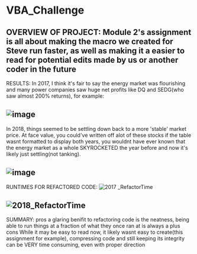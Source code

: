 # VBA_Challenge
OVERVIEW OF PROJECT:
Module 2's assignment is all about making the macro we created for Steve run faster, as well as making it a easier to read for potential edits made by us or another coder in the future
---
RESULTS:
In 2017, I think it's fair to say the energy market was flourishing and many power companies saw huge net profits like DQ and SEDG(who saw almost 200% returns), for example:

![image](https://user-images.githubusercontent.com/105184244/176032945-fc626f2c-9050-4d5f-aecb-31a998797fdb.png)
---
In 2018, things seemed to be settling down back to a more 'stable' market price. At face value, you could've written off alot of these stocks if the table wasnt formatted to display both years, you wouldnt have ever known that the energy market as a whole SKYROCKETED the year before and now it's likely just settling(not tanking).

![image](https://user-images.githubusercontent.com/105184244/176034373-16224dba-2357-44fb-b651-20c52ac3b9ba.png)
---
RUNTIMES FOR REFACTORED CODE:
![2017 _RefactorTime](https://user-images.githubusercontent.com/105184244/176034613-93321370-adbf-4097-89fb-30c78cab5f2f.PNG)

![2018_RefactorTime](https://user-images.githubusercontent.com/105184244/176034641-8378f584-eeb1-4b8c-b237-fb32abe0986b.PNG)
---
SUMMARY:
pros
a glaring benifit to refactoring code is the neatness, being able to run things at a fraction of what they once ran at is always a plus 
cons
While it may be easy to read now, it likely wasnt easy to create(this assignment for example), compressing code and still keeping its integrity can be VERY time consuming, even with proper direction
